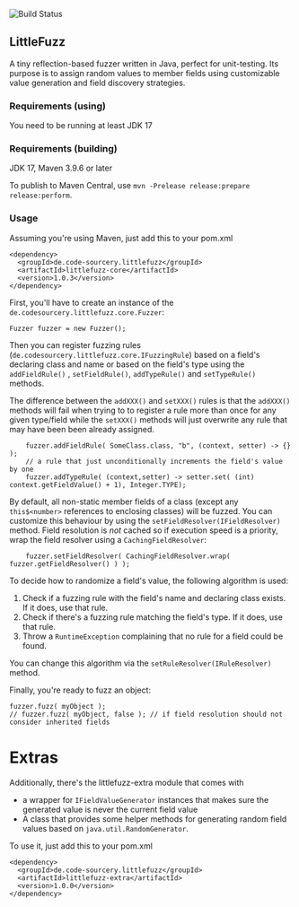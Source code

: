 
![Build Status](https://github.com/toby1984/LittleFuzz/actions/workflows/maven.yml/badge.svg)

## LittleFuzz

A tiny reflection-based fuzzer written in Java, perfect for unit-testing. Its purpose is to assign random 
values to member fields using customizable value generation and field discovery strategies. 

### Requirements (using)

You need to be running at least JDK 17

### Requirements (building)

JDK 17, Maven 3.9.6 or later

To publish to Maven Central, use `mvn -Prelease release:prepare release:perform`.

### Usage

Assuming you're using Maven, just add this to your pom.xml

    <dependency>
      <groupId>de.code-sourcery.littlefuzz</groupId>
      <artifactId>littlefuzz-core</artifactId>
      <version>1.0.3</version>
    </dependency>

First, you'll have to create an instance of the `de.codesourcery.littlefuzz.core.Fuzzer`:

    Fuzzer fuzzer = new Fuzzer();

Then you can register fuzzing rules (`de.codesourcery.littlefuzz.core.IFuzzingRule`) based on a field's 
declaring class and name or based on the field's type using the `addFieldRule()` , `setFieldRule()`, 
`addTypeRule()` and `setTypeRule()` methods.

The difference between the `addXXX()` and `setXXX()` rules is that the `addXXX()` methods will fail when trying to
to register a rule more than once for any given type/field while the `setXXX()` methods will just overwrite any
rule that may have been been already assigned.

        fuzzer.addFieldRule( SomeClass.class, "b", (context, setter) -> {} );
        // a rule that just unconditionally increments the field's value by one
        fuzzer.addTypeRule( (context,setter) -> setter.set( (int) context.getFieldValue() + 1), Integer.TYPE);

By default, all non-static member fields of a class (except any `this$<number>` references to enclosing classes)
will be fuzzed. You can customize this behaviour by using the `setFieldResolver(IFieldResolver)` method.
Field resolution is *not* cached so if execution speed is a priority, wrap the field resolver 
using a `CachingFieldResolver`:

        fuzzer.setFieldResolver( CachingFieldResolver.wrap( fuzzer.getFieldResolver() ) );

To decide how to randomize a field's value, the following algorithm is used:

1. Check if a fuzzing rule with the field's name and declaring class exists. If it does, use that rule.
2. Check if there's a fuzzing rule matching the field's type. If it does, use that rule. 
3. Throw a `RuntimeException` complaining that no rule for a field could be found.

You can change this algorithm via the `setRuleResolver(IRuleResolver)` method.

Finally, you're ready to fuzz an object:

    fuzzer.fuzz( myObject );
    // fuzzer.fuzz( myObject, false ); // if field resolution should not consider inherited fields

# Extras

Additionally, there's the littlefuzz-extra module that comes with 

- a wrapper for `IFieldValueGenerator` instances that makes sure the generated value is never the current field value
- A class that provides some helper methods for generating random field values based on `java.util.RandomGenerator`.

To use it, just add this to your pom.xml

    <dependency>
      <groupId>de.code-sourcery.littlefuzz</groupId>
      <artifactId>littlefuzz-extra</artifactId>
      <version>1.0.0</version>
    </dependency>
 